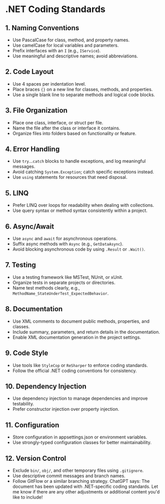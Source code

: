 # .NET Coding Standards

## 1. Naming Conventions
- Use PascalCase for class, method, and property names.
- Use camelCase for local variables and parameters.
- Prefix interfaces with an `I` (e.g., `IService`).
- Use meaningful and descriptive names; avoid abbreviations.

## 2. Code Layout
- Use 4 spaces per indentation level.
- Place braces `{}` on a new line for classes, methods, and properties.
- Use a single blank line to separate methods and logical code blocks.

## 3. File Organization
- Place one class, interface, or struct per file.
- Name the file after the class or interface it contains.
- Organize files into folders based on functionality or feature.

## 4. Error Handling
- Use `try`...`catch` blocks to handle exceptions, and log meaningful messages.
- Avoid catching `System.Exception`; catch specific exceptions instead.
- Use `using` statements for resources that need disposal.

## 5. LINQ
- Prefer LINQ over loops for readability when dealing with collections.
- Use query syntax or method syntax consistently within a project.

## 6. Async/Await
- Use `async` and `await` for asynchronous operations.
- Suffix async methods with `Async` (e.g., `GetDataAsync`).
- Avoid blocking asynchronous code by using `.Result` or `.Wait()`.

## 7. Testing
- Use a testing framework like MSTest, NUnit, or xUnit.
- Organize tests in separate projects or directories.
- Name test methods clearly, e.g., `MethodName_StateUnderTest_ExpectedBehavior`.

## 8. Documentation
- Use XML comments to document public methods, properties, and classes.
- Include summary, parameters, and return details in the documentation.
- Enable XML documentation generation in the project settings.

## 9. Code Style
- Use tools like `StyleCop` or `ReSharper` to enforce coding standards.
- Follow the official .NET coding conventions for consistency.

## 10. Dependency Injection
- Use dependency injection to manage dependencies and improve testability.
- Prefer constructor injection over property injection.

## 11. Configuration
- Store configuration in appsettings.json or environment variables.
- Use strongly-typed configuration classes for better maintainability.

## 12. Version Control
- Exclude `bin/`, `obj/`, and other temporary files using `.gitignore`.
- Use descriptive commit messages and branch names.
- Follow GitFlow or a similar branching strategy.
ChatGPT says: The document has been updated with .NET-specific coding standards. Let me know if there are any other adjustments or additional content you'd like to include!
